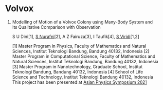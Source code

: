 # Volvox

1. Modelling of Motion of a Volvox Colony using Many-Body System and Its
Qualitative Comparison with Observation

    S U Dini[1], [S Nurafni](https://github.com/sevinurafni)[2], A Z Fairuza[3], I Taufik[4], [S Viridi](https://github.com/dudung)[1,2]

    [1] Master Program in Physics, Faculty of Mathematics and Natural Sciences, Institut Teknologi Bandung, Bandung 40132, Indonesia
    [2] Master Program in Computational Science, Faculty of Mathematics and Natural Sciences, Institut Teknologi Bandung, Bandung 40132, Indonesia
    [3] Master Program in Nanotechnology, Graduate School, Institut Teknologi Bandung, Bandung 40132, Indonesia
    [4] School of Life Science and Technology, Institut Teknologi Bandung 40132, Indonesia
This project has been presented at [Asian Physics Symposium 2021](https://fmipa-itb.org/aps2021/)
